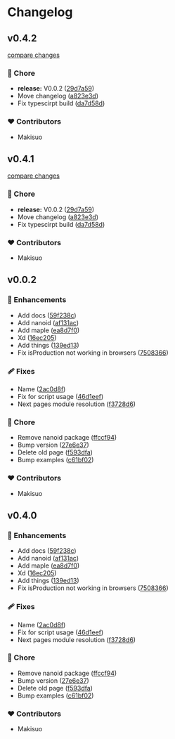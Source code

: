 # Changelog




## v0.4.2

[compare changes](https://github.com/MapleAnalytics/maple-sdk/compare/v0.0.2...v0.4.2)

### 🏡 Chore

- **release:** V0.0.2 ([29d7a59](https://github.com/MapleAnalytics/maple-sdk/commit/29d7a59))
- Move changelog ([a823e3d](https://github.com/MapleAnalytics/maple-sdk/commit/a823e3d))
- Fix typescirpt build ([da7d58d](https://github.com/MapleAnalytics/maple-sdk/commit/da7d58d))

### ❤️ Contributors

- Makisuo

## v0.4.1

[compare changes](https://github.com/MapleAnalytics/maple-sdk/compare/v0.0.2...v0.4.1)

### 🏡 Chore

- **release:** V0.0.2 ([29d7a59](https://github.com/MapleAnalytics/maple-sdk/commit/29d7a59))
- Move changelog ([a823e3d](https://github.com/MapleAnalytics/maple-sdk/commit/a823e3d))
- Fix typescirpt build ([da7d58d](https://github.com/MapleAnalytics/maple-sdk/commit/da7d58d))

### ❤️ Contributors

- Makisuo

## v0.0.2


### 🚀 Enhancements

- Add docs ([59f238c](https://github.com/MapleAnalytics/maple-sdk/commit/59f238c))
- Add nanoid ([af131ac](https://github.com/MapleAnalytics/maple-sdk/commit/af131ac))
- Add maple ([ea8d7f0](https://github.com/MapleAnalytics/maple-sdk/commit/ea8d7f0))
- Xd ([16ec205](https://github.com/MapleAnalytics/maple-sdk/commit/16ec205))
- Add things ([139ed13](https://github.com/MapleAnalytics/maple-sdk/commit/139ed13))
- Fix isProduction not working in browsers ([7508366](https://github.com/MapleAnalytics/maple-sdk/commit/7508366))

### 🩹 Fixes

- Name ([2ac0d8f](https://github.com/MapleAnalytics/maple-sdk/commit/2ac0d8f))
- Fix  for script usage ([46d1eef](https://github.com/MapleAnalytics/maple-sdk/commit/46d1eef))
- Next pages module resolution ([f3728d6](https://github.com/MapleAnalytics/maple-sdk/commit/f3728d6))

### 🏡 Chore

- Remove nanoid package ([ffccf94](https://github.com/MapleAnalytics/maple-sdk/commit/ffccf94))
- Bump version ([27e6e37](https://github.com/MapleAnalytics/maple-sdk/commit/27e6e37))
- Delete old page ([f593dfa](https://github.com/MapleAnalytics/maple-sdk/commit/f593dfa))
- Bump examples ([c61bf02](https://github.com/MapleAnalytics/maple-sdk/commit/c61bf02))

### ❤️ Contributors

- Makisuo

## v0.4.0


### 🚀 Enhancements

- Add docs ([59f238c](https://github.com/MapleAnalytics/maple-sdk/commit/59f238c))
- Add nanoid ([af131ac](https://github.com/MapleAnalytics/maple-sdk/commit/af131ac))
- Add maple ([ea8d7f0](https://github.com/MapleAnalytics/maple-sdk/commit/ea8d7f0))
- Xd ([16ec205](https://github.com/MapleAnalytics/maple-sdk/commit/16ec205))
- Add things ([139ed13](https://github.com/MapleAnalytics/maple-sdk/commit/139ed13))
- Fix isProduction not working in browsers ([7508366](https://github.com/MapleAnalytics/maple-sdk/commit/7508366))

### 🩹 Fixes

- Name ([2ac0d8f](https://github.com/MapleAnalytics/maple-sdk/commit/2ac0d8f))
- Fix  for script usage ([46d1eef](https://github.com/MapleAnalytics/maple-sdk/commit/46d1eef))
- Next pages module resolution ([f3728d6](https://github.com/MapleAnalytics/maple-sdk/commit/f3728d6))

### 🏡 Chore

- Remove nanoid package ([ffccf94](https://github.com/MapleAnalytics/maple-sdk/commit/ffccf94))
- Bump version ([27e6e37](https://github.com/MapleAnalytics/maple-sdk/commit/27e6e37))
- Delete old page ([f593dfa](https://github.com/MapleAnalytics/maple-sdk/commit/f593dfa))
- Bump examples ([c61bf02](https://github.com/MapleAnalytics/maple-sdk/commit/c61bf02))

### ❤️ Contributors

- Makisuo

